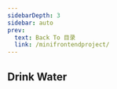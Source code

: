 ```yaml
---
sidebarDepth: 3
sidebar: auto
prev:
  text: Back To 目录
  link: /minifrontendproject/
---
```




## Drink Water